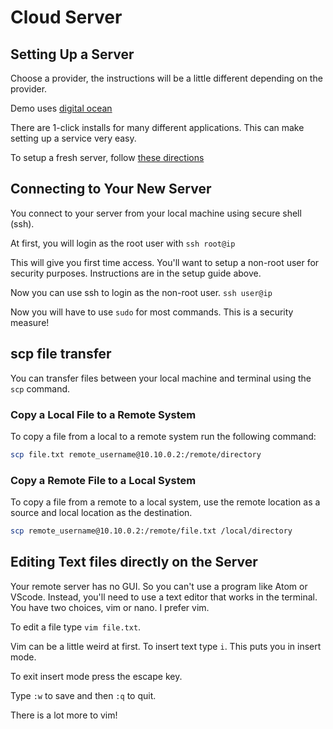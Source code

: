 # Cloud Server

## Setting Up a Server
Choose a provider, the instructions will be a little different depending on the provider.

Demo uses [digital ocean](https://www.digitalocean.com/)

There are 1-click installs for many different applications. This can make setting up a service very easy.
 
To setup a fresh server, follow [these directions](https://www.digitalocean.com/community/tutorials/initial-server-setup-with-ubuntu-20-04)

## Connecting to Your New Server
You connect to your server from your local machine using secure shell (ssh).

At first, you will login as the root user with `ssh root@ip`

This will give you first time access. You'll want to setup a non-root user for security purposes. Instructions are in the setup guide above.

Now you can use ssh to login as the non-root user.
`ssh user@ip`

Now you will have to use `sudo` for most commands. This is a security measure!

## scp file transfer
You can transfer files between your local machine and terminal using the `scp` command.

### Copy a Local File to a Remote System 
To copy a file from a local to a remote system run the following command:

```bash
scp file.txt remote_username@10.10.0.2:/remote/directory
```

### Copy a Remote File to a Local System
To copy a file from a remote to a local system, use the remote location as a source and local location as the destination.

```bash
scp remote_username@10.10.0.2:/remote/file.txt /local/directory
```

## Editing Text files directly on the Server
Your remote server has no GUI. So you can't use a program like Atom or VScode. Instead, you'll need to use a text editor that works in the terminal. You have two choices, vim or nano. I prefer vim.

To edit a file type `vim file.txt`.

Vim can be a little weird at first. To insert text type `i`. This puts you in insert mode.

To exit insert mode press the escape key.

Type `:w` to save and then `:q` to quit.

There is a lot more to vim! 
